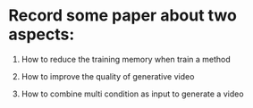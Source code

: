 # Record some paper about two aspects:

1. How to reduce the training memory when train a method

2. How to improve the quality of generative video

3. How to combine multi condition as input to generate a video
